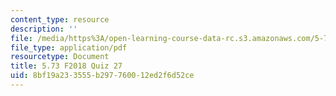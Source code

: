 ```yaml
---
content_type: resource
description: ''
file: /media/https%3A/open-learning-course-data-rc.s3.amazonaws.com/5-73-quantum-mechanics-i-fall-2018/8bf19a233555b297760012ed2f6d52ce_MIT5_73F18_quiz27.pdf
file_type: application/pdf
resourcetype: Document
title: 5.73 F2018 Quiz 27
uid: 8bf19a23-3555-b297-7600-12ed2f6d52ce
---
```

